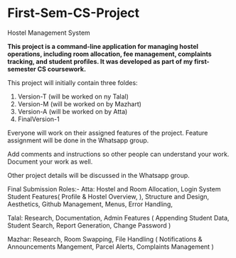 # First-Sem-CS-Project
Hostel Management System

**This project is a command-line application for managing hostel operations, including room allocation, fee management, complaints tracking, and student profiles. It was developed as part of my first-semester CS coursework.**

This project will initially contain three foldes:

1. Version-T (will be worked on ny Talal)
2. Version-M (will be worked on by Mazhart)
3. Version-A (will be worked on by Atta)
4. FinalVersion-1

Everyone will work on their assigned features of the project.
Feature assignment will be done in the Whatsapp group.

Add comments and instructions so other people can understand your work.
Document your work as well.

Other project details will be discussed in the Whatsapp group.

Final Submission Roles:-
Atta:
Hostel and Room Allocation, Login System Student Features( Profile & Hostel Overview, ), Structure and Design, Aesthetics, Github Management, Menus, Error Handling,

Talal:
Research, Documentation, Admin Features ( Appending Student Data, Student Search, Report Generation, Change Password )

Mazhar:
Research, Room Swapping, File Handling ( Notifications & Announcements Mangement, Parcel Alerts, Complaints Management )
